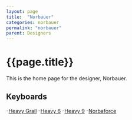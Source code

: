 ```yaml
---
layout: page
title:  "Norbauer"
categories: norbauer
permalink: "norbauer"
parent: Designers
---
```

# {{page.title}}

This is the home page for the designer, Norbauer.

## Keyboards

-[Heavy Grail](/norbauer/heavy-grail)
-[Heavy 6](/norbauer/heavy-6)
-[Heavy 9](/norbauer/heavy-9)
-[Norbaforce](/norbauer/norbaforce)
